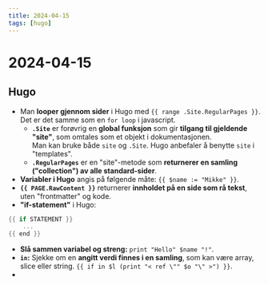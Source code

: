 ```yaml
---
title: 2024-04-15
tags: [hugo]
---
```

# 2024-04-15

## Hugo
* Man **looper gjennom sider** i Hugo med `{{ range .Site.RegularPages }}`. Det er det samme som en `for loop` i javascript.   
    * **`.Site`** er forøvrig en **global funksjon** som gir **tilgang til gjeldende "site"**, som omtales som et objekt i dokumentasjonen.  
Man kan bruke både `site` og `.Site`. Hugo anbefaler å benytte `site` i "templates".  
    * **`.RegularPages`** er en "site"-metode som **returnerer en samling ("collection") av alle standard-sider**.
* **Variabler i Hugo** angis på følgende måte: `{{ $name := "Mikke" }}`. 
* **`{{ PAGE.RawContent }}`** returnerer **innholdet på en side som rå tekst**, uten "frontmatter" og kode.
* **"if-statement"** i Hugo:
```GO
{{ if STATEMENT }}
    ...
{{ end }}
```
* **Slå sammen variabel og streng:** `print "Hello" $name "!"`. 
* **`in`:** Sjekke om en **angitt verdi finnes i en samling**, som kan være array, slice eller string. `{{ if in $l (print "< ref \"" $o "\" >") }}`.
* 

